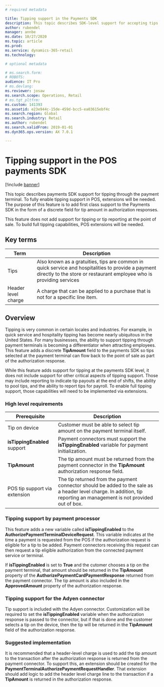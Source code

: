 ```yaml
---
# required metadata

title: Tipping support in the Payments SDK
description: This topic describes SDK-level support for accepting tips on payment terminals
author: rubendel
manager: annbe
ms.date: 10/27/2020
ms.topic: article
ms.prod: 
ms.service: dynamics-365-retail
ms.technology: 

# optional metadata

# ms.search.form: 
# ROBOTS: 
audience: IT Pro
# ms.devlang: 
ms.reviewer: josaw
ms.search.scope: Operations, Retail
# ms.tgt_pltfrm: 
ms.custom: 141393
ms.assetid: e23e944c-15de-459d-bcc5-ea03615ebf4c
ms.search.region: Global
ms.search.industry: Retail
ms.author: rubendel
ms.search.validFrom: 2019-01-01
ms.dyn365.ops.version: AX 7.0.1

---
```


# Tipping support in the POS payments SDK

[!include [banner](../includes/banner.md)]

This topic describes payments SDK support for tipping through the payment terminal. To fully enable tipping support in POS, extensions will be needed. The purpose of this feature is to add first class support to the Payments SDK in the form of a discrete field for tip amount in authorization responses. 

This feature does not add support for tipping or tip reporting at the point of sale. To build full tipping capabilities, POS extensions will be needed. 

## Key terms

| Term | Description |
|---|---|
| Tips | Also known as a gratuities, tips are common in quick service and hospitalities to provide a payment directly to the store or restaurant employee who is providing services |
| Header level charge | A charge that can be applied to a purchase that is not for a specific line item. |

## Overview

Tipping is very common in certain locales and industries. For example, in quick service and hospitality tipping has become nearly ubiquitous in the United States. For many businesses, the ability to support tipping through payment terminals is becoming a differentiator when attracting employees. This feature adds a discrete **TipAmount** field to the payments SDK so tips selected at the payment terminal can flow back to the point of sale as part of the authorization response. 

While this feature adds support for tipping at the payments SDK level, it does not include support for other critical aspects of tipping support. Those may include reporting to indicate tip payouts at the end of shifts, the ability to pool tips, and the ability to report tips for payroll. To enable full tipping support, those capabilities will need to be implemented via extensions. 

### High level requirements

| Prerequisite | Description |
|---|---|
| Tip on device | Customer must be able to select tip amount on the payment terminal itself. |
| **isTippingEnabled** support | Payment connectors must support the **isTippingEnabled** variable for payment initialization. |
| **TipAmount** | The tip amount must be returned from the payment connector in the **TipAmount** authorization response field. |
| POS tip support via extension | The tip returned from the payment connector should be added to the sale as a header level charge. In addition, tip reporting an management is not provided out of box. |

### Tipping support by payment processor

This feature adds a new variable called **isTippingEnabled** to the **AuthorizePaymentTerminalDeviceRequest**. This variable indicates at the time a payment is requested from the POS if the authorization request is eligible for a tip to be added. Payment connectors receiving this request can then request a tip eligible authorization from the connected payment service or terminal. 

If **isTippingEnabled** is set to **True** and the cutomer chooses a tip on the payment terminal, that amount should be returned in the **TipAmount** property of the **AuthorizePaymentCardPaymentResponse** returned from the payment connector. The tip amount is also included in the **ApprovedAmount** property of the authorization response. 

### Tipping support for the Adyen connector

Tip support is included with the Adyen connector. Customization will be required to set the **isTippingEnabled** variable when the authorization response is passed to the connector, but if that is done and the customer selects a tip on the device, then the tip will be returned in the **TipAmount** field of the authorization response.

### Suggested implementation

It is recommended that a header-level charge is used to add the tip amount to the transaction after the authorization response is returned from the payment connector. To support this, an extension should be created for the **PaymentTerminalAuthorizePaymentRequestHandler**. That extension should add logic to add the header level charge line to the transaction if a **TipAmount** is returned in the authorization response. 




